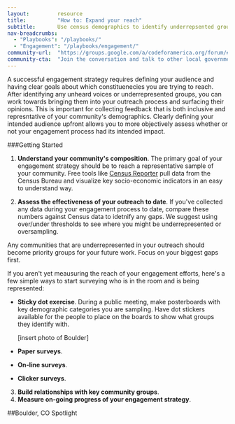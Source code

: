 ```yaml
---
layout: 		resource
title: 			"How to: Expand your reach"
subtitle: 		Use census demographics to identify underrepsented groups in your community engagement proces. 
nav-breadcrumbs:
  - "Playbooks": "/playbooks/"
  - "Engagement": "/playbooks/engagement/"
community-url:	"https://groups.google.com/a/codeforamerica.org/forum/#!forum/digital-front-door"
community-cta:	"Join the conversation and talk to other local government staff in our Digital Front Door community."
---
```

A successful engagement strategy requires defining your audience and having clear goals about which constituenecies you are trying to reach. After identifying any unheard voices or underrepresented groups, you can work towards bringing them into your outreach process and surfacing their opinions. This is important for collecting feedback that is both inclusive and represntative of your community's demographics. Clearly defining your intended audience upfront allows you to more objectively assess whether or not your engagement process had its intended impact. 

###Getting Started

1. **Understand your community's composition**. The primary goal of your engagement strategy should be to reach a representative sample of your community. Free tools like [Census Reporter](http://censusreporter.org/) pull data from the Census Bureau and visualize key socio-economic indicators in an easy to understand way. 

2. **Assess the effectiveness of your outreach to date**. If you've collected any data during your engagement process to date, compare these numbers against Census data to idetnify any gaps. We suggest using over/under thresholds to see where you might be underrepresented or oversampling.  

Any communities that are underrepresented in your outreach should become priority groups for your future work. Focus on your biggest gaps first.

If you aren't yet meausuring the reach of your engagement efforts, here's a few simple ways to start surveying who is in the room and is being represented: 

* **Sticky dot exercise**. During a public meeting, make posterboards with key demographic categories you are sampling. Have dot stickers available for the people to place on the boards to show what groups they identify with. 

	[insert photo of Boulder]
	
* **Paper surveys**. 
* **On-line surveys**. 
* **Clicker surveys**. 

3. **Build relationships with key community groups**. 
4. **Measure on-going progress of your engagement strategy**. 


##Boulder, CO Spotlight

